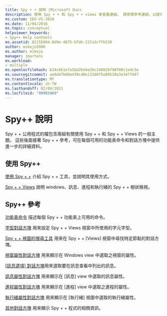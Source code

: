 ```yaml
---
title: Spy + + 說明 |Microsoft Docs
description: 使用 Spy + + 和 Spy + + views 來查看連結。 請參閱參考連結，以提供每個可用的 Spy + + 功能表命令和對話方塊的詳細資料。
ms.custom: SEO-VS-2020
ms.date: 11/04/2016
ms.topic: conceptual
helpviewer_keywords:
- Spy++ Help contents
ms.assetid: 82155004-8d9e-4875-b7db-237a3cffb530
author: mikejo5000
ms.author: mikejo
manager: jmartens
ms.workload:
- multiple
ms.openlocfilehash: b34c661e7a5bd2bd4e2bc24882bf98f00c1e4c5e
ms.sourcegitcommit: ae6d47b09a439cd0e13180f5e89510e3e347fd47
ms.translationtype: MT
ms.contentlocale: zh-TW
ms.lasthandoff: 02/08/2021
ms.locfileid: "99903469"
---
```

# <a name="spy-help"></a>Spy++ 說明
Spy + + 公用程式的檔包含兩組有關使用 Spy + + 和 Spy + + Views 的一般主題。 這些後面接著 Spy + + 參考，可在每個可用的功能表命令和對話方塊中提供進一步的詳細資料。

## <a name="using-spy"></a>使用 Spy++
 [使用 Spy + +](../debugger/using-spy-increment.md) 介紹 Spy + + 工具，並說明其使用方式。

 [Spy + + Views](../debugger/spy-increment-views.md) 說明 windows、訊息、進程和執行緒的 Spy + + 樹狀檢視。

## <a name="spy-reference"></a>Spy++ 參考
 [功能表命令](../debugger/menu-commands.md) 描述每個 Spy + + 功能表上可用的命令。

 [字型對話方塊](../debugger/font-dialog-box-microsoft-spy-increment-help.md) 用來設定 Spy + + Views 視窗中所使用的字元字型。

 [Spy + + 視圖的搜尋工具](../debugger/search-tools-for-spy-increment-views.md) 用來在 Spy + + [Views] 視窗中尋找特定節點的對話方塊。

 [視窗屬性對話方塊](../debugger/window-properties-dialog-box.md) 用來顯示在 Windows view 中選取之視窗的屬性。

 [[訊息選項] 對話方塊](../debugger/message-options-dialog-box.md)用來選取要在訊息查看中列出的訊息。

 [訊息屬性對話方塊](../debugger/message-properties-dialog-box.md) 用來顯示在 [訊息] view 中選取的訊息屬性。

 [進程屬性對話方塊](../debugger/process-properties-dialog-box.md) 用來顯示在 [進程] view 中選取之進程的屬性。

 [執行緒屬性對話方塊](../debugger/thread-properties-dialog-box.md) 用來顯示在 [執行緒] 視圖中選取的執行緒屬性。

 [其他對話方塊](../debugger/other-dialog-boxes.md) 用來顯示 Spy + + 程式的相關資訊。
